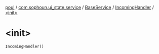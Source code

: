 [poul](../../../index.md) / [com.sophoun.ui_state.service](../../index.md) / [BaseService](../index.md) / [IncomingHandler](index.md) / [&lt;init&gt;](./-init-.md)

# &lt;init&gt;

`IncomingHandler()`
